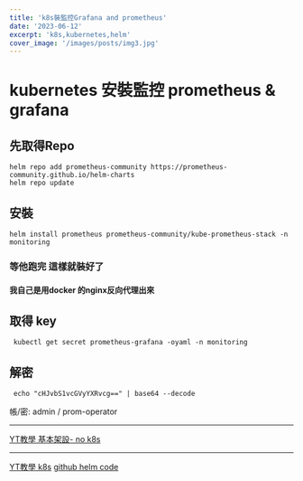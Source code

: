 ```yaml
---
title: 'k8s裝監控Grafana and prometheus'
date: '2023-06-12'
excerpt: 'k8s,kubernetes,helm'
cover_image: '/images/posts/img3.jpg'
---
```


# kubernetes 安裝監控 prometheus & grafana

## 先取得Repo
```
helm repo add prometheus-community https://prometheus-community.github.io/helm-charts
helm repo update
```

## 安裝 
```
helm install prometheus prometheus-community/kube-prometheus-stack -n monitoring
```

### 等他跑完 這樣就裝好了 

#### 我自己是用docker 的nginx反向代理出來 



## 取得 key
```
 kubectl get secret prometheus-grafana -oyaml -n monitoring
```

## 解密 
```
 echo "cHJvbS1vcGVyYXRvcg==" | base64 --decode
```

帳/密: admin / prom-operator




-----

[YT教學 基本架設- no k8s](https://www.youtube.com/watch?v=DIjF3Q7ch5U)

-----

[YT教學 k8s](https://www.youtube.com/watch?v=AAZD39-YKQk)
[github helm code](https://github.com/prometheus-community/helm-charts/tree/main/charts/kube-prometheus-stack)
